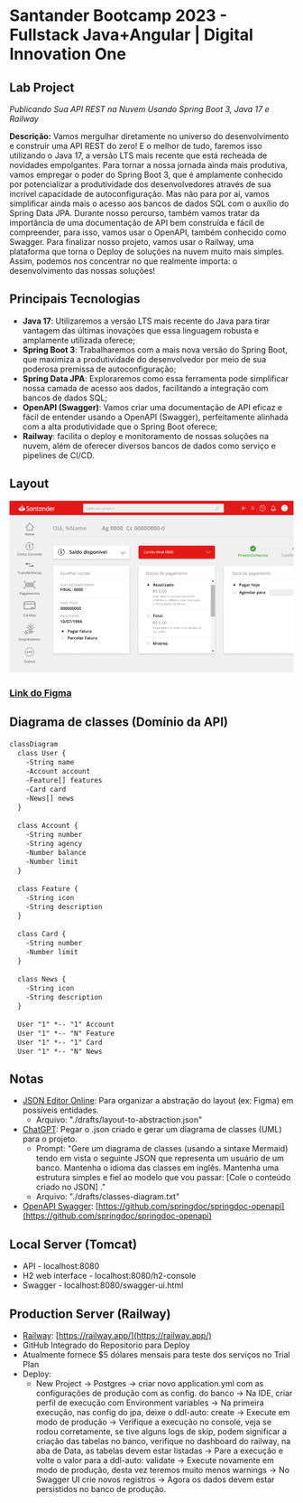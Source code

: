 # Santander Bootcamp 2023 - Fullstack Java+Angular | Digital Innovation One 

## Lab Project 
*Publicando Sua API REST na Nuvem Usando Spring Boot 3, Java 17 e Railway*

**Descrição:** Vamos mergulhar diretamente no universo do desenvolvimento e construir uma API REST do zero! E o melhor de tudo, faremos isso utilizando o Java 17, a versão LTS mais recente que está recheada de novidades empolgantes. Para tornar a nossa jornada ainda mais produtiva, vamos empregar o poder do Spring Boot 3, que é amplamente conhecido por potencializar a produtividade dos desenvolvedores através de sua incrível capacidade de autoconfiguração. Mas não para por aí, vamos simplificar ainda mais o acesso aos bancos de dados SQL com o auxílio do Spring Data JPA. Durante nosso percurso, também vamos tratar da importância de uma documentação de API bem construída e fácil de compreender, para isso, vamos usar o OpenAPI, também conhecido como Swagger. Para finalizar nosso projeto, vamos usar o Railway, uma plataforma que torna o Deploy de soluções na nuvem muito mais simples. Assim, podemos nos concentrar no que realmente importa: o desenvolvimento das nossas soluções!

## Principais Tecnologias
 - **Java 17**: Utilizaremos a versão LTS mais recente do Java para tirar vantagem das últimas inovações que essa linguagem robusta e amplamente utilizada oferece;
 - **Spring Boot 3**: Trabalharemos com a mais nova versão do Spring Boot, que maximiza a produtividade do desenvolvedor por meio de sua poderosa premissa de autoconfiguração;
 - **Spring Data JPA**: Exploraremos como essa ferramenta pode simplificar nossa camada de acesso aos dados, facilitando a integração com bancos de dados SQL;
 - **OpenAPI (Swagger)**: Vamos criar uma documentação de API eficaz e fácil de entender usando a OpenAPI (Swagger), perfeitamente alinhada com a alta produtividade que o Spring Boot oferece;
 - **Railway**: facilita o deploy e monitoramento de nossas soluções na nuvem, além de oferecer diversos bancos de dados como serviço e pipelines de CI/CD.

## Layout
![Layout da aplicação web](./drafts/screenshots/layout-web.png)
### [Link do Figma](https://www.figma.com/file/0ZsjwjsYlYd3timxqMWlbj/SANTANDER---Projeto-Web%2FMobile?type=design&node-id=1421-432&mode=design)

## Diagrama de classes (Domínio da API)
```mermaid
classDiagram
  class User {
    -String name
    -Account account
    -Feature[] features
    -Card card
    -News[] news
  }

  class Account {
    -String number
    -String agency
    -Number balance
    -Number limit
  }

  class Feature {
    -String icon
    -String description
  }

  class Card {
    -String number
    -Number limit
  }

  class News {
    -String icon
    -String description
  }

  User "1" *-- "1" Account
  User "1" *-- "N" Feature
  User "1" *-- "1" Card
  User "1" *-- "N" News
```

## Notas
- [JSON Editor Online](https://jsoneditoronline.org/): Para organizar a abstração do layout (ex: Figma) em possíveis entidades.
  - Arquivo: "./drafts/layout-to-abstraction.json"
- [ChatGPT](https://chat.openai.com/): Pegar o .json criado e gerar um diagrama de classes (UML) para o projeto.
  - Prompt: "Gere um diagrama de classes (usando a sintaxe Mermaid) tendo em vista o seguinte JSON que representa um usuário de um banco. Mantenha o idioma das classes em inglês. Mantenha uma estrutura simples e fiel ao modelo que vou passar: [Cole o conteúdo criado no JSON] ."
  - Arquivo: "./drafts/classes-diagram.txt"
- [OpenAPI Swagger](https://github.com/springdoc/springdoc-openapi): [https://github.com/springdoc/springdoc-openapi](https://github.com/springdoc/springdoc-openapi)

## Local Server (Tomcat)
- API - localhost:8080 
- H2 web interface - localhost:8080/h2-console 
- Swagger - localhost:8080/swagger-ui.html

## Production Server (Railway)
- [Railway](https://railway.app/): [https://railway.app/](https://railway.app/)
- GitHub Integrado do Repositorio para Deploy
- Atualmente fornece $5 dólares mensais para teste dos serviços no Trial Plan
- Deploy:
  - New Project -> Postgres -> criar novo application.yml com as configurações de produção com as config. do banco -> Na IDE, criar perfil de execução com Environment variables -> Na primeira execução, nas config do jpa, deixe o ddl-auto: create -> Execute em modo de produção -> Verifique a execução no console, veja se rodou corretamente, se tive alguns logs de skip, podem significar a criação das tabelas no banco, verifique no dashboard do railway, na aba de Data, as tabelas devem estar listadas -> Pare a execução e volte o valor para a ddl-auto: validate -> Execute novamente em modo de produção, desta vez teremos muito menos warnings -> No Swagger UI crie novos registros -> Agora os dados devem estar persistidos no banco de produção.
